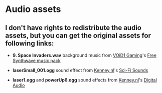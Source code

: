 # Audio assets

## I don't have rights to redistribute the audio assets, but you can get the original assets for following links:

- __9. Space Invaders.wav__ background music from [VOiD1 Gaming](https://void1gaming.itch.io/)'s [Free Synthwave music pack](https://void1gaming.itch.io/free-synthwave-music-pack)

- **laserSmall_001.ogg** sound effect from [Kenney.nl](https://kenney.nl/)'s [Sci-Fi Sounds](https://www.kenney.nl/assets/sci-fi-sounds)

- __laser1.ogg__ and __powerUp6.ogg__ sound effects from [Kenney.nl](https://kenney.nl/)'s [Digital Audio](https://www.kenney.nl/assets/digital-audio)
